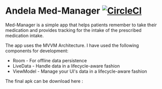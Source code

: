 # Andela Med-Manager  [![CircleCI](https://circleci.com/gh/jumaallan/Andela-Med-Manager/tree/master.svg?style=svg)](https://circleci.com/gh/jumaallan/Andela-Med-Manager/tree/master)
Med-Manager is a simple app that helps patients remember to take their medication and provides tracking for the intake of the prescribed medication intake.

The app uses the MVVM Architecture. I have used the following components for development:

* Room - For offline data persistence
* LiveData - Handle data in a lifecycle-aware fashion 
* ViewModel - Manage your UI's data in a lifecycle-aware fashion


The final apk can be download here : <insert link>